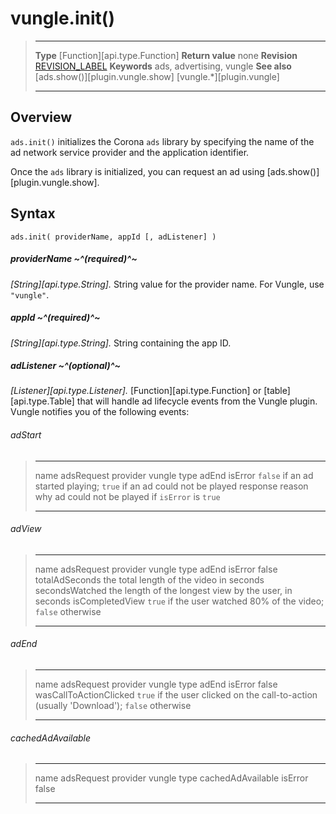 # vungle.init()

> --------------------- ------------------------------------------------------------------------------------------
> __Type__              [Function][api.type.Function]
> __Return value__      none
> __Revision__          [REVISION_LABEL](REVISION_URL)
> __Keywords__          ads, advertising, vungle
> __See also__          [ads.show()][plugin.vungle.show]
>								[vungle.*][plugin.vungle]
> --------------------- ------------------------------------------------------------------------------------------


## Overview

`ads.init()` initializes the Corona `ads` library by specifying the name of the ad network service provider and the application identifier.

Once the `ads` library is initialized, you can request an ad using [ads.show()][plugin.vungle.show].


## Syntax

	ads.init( providerName, appId [, adListener] )

##### providerName ~^(required)^~
_[String][api.type.String]._ String value for the provider name. For Vungle, use `"vungle"`.

##### appId ~^(required)^~
_[String][api.type.String]._ String containing the app ID.

##### adListener ~^(optional)^~
_[Listener][api.type.Listener]._ [Function][api.type.Function] or [table][api.type.Table] that will handle ad lifecycle events from the Vungle plugin.  Vungle notifies you of the following events:

###### adStart
> ------------------------ ------------------------------------------------------------------------------------------
> name                     adsRequest
> provider                 vungle
> type                     adEnd
> isError                  `false` if an ad started playing; `true` if an ad could not be played
> response                 reason why ad could not be played if `isError` is `true`
> ------------------------ ------------------------------------------------------------------------------------------

###### adView
> ------------------------ ------------------------------------------------------------------------------------------
> name                     adsRequest
> provider                 vungle
> type                     adEnd
> isError                  false
> totalAdSeconds           the total length of the video in seconds
> secondsWatched           the length of the longest view by the user, in seconds
> isCompletedView          `true` if the user watched 80% of the video; `false` otherwise
> ------------------------ ------------------------------------------------------------------------------------------

###### adEnd
> ------------------------ ------------------------------------------------------------------------------------------
> name                     adsRequest
> provider                 vungle
> type                     adEnd
> isError                  false
> wasCallToActionClicked   `true` if the user clicked on the call-to-action (usually 'Download'); `false` otherwise
> ------------------------ ------------------------------------------------------------------------------------------

###### cachedAdAvailable
> ------------------------ ------------------------------------------------------------------------------------------
> name                     adsRequest
> provider                 vungle
> type                     cachedAdAvailable
> isError                  false
> ------------------------ ------------------------------------------------------------------------------------------
